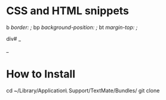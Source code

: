 # CSS and HTML snippets

b<tab>  _border: ;_
bp<tab> _background-position: ;_
bt<tab> _margin-top: ;_

div#<tab>
_<div id="">
</div>_


# How to Install

cd ~/Library/Application\ Support/TextMate/Bundles/
git clone
